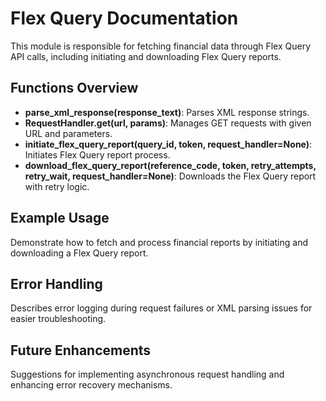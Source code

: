 # Flex Query Documentation

This module is responsible for fetching financial data through Flex Query API calls, including initiating and downloading Flex Query reports.

## Functions Overview

- **parse_xml_response(response_text)**: Parses XML response strings.
- **RequestHandler.get(url, params)**: Manages GET requests with given URL and parameters.
- **initiate_flex_query_report(query_id, token, request_handler=None)**: Initiates Flex Query report process.
- **download_flex_query_report(reference_code, token, retry_attempts, retry_wait, request_handler=None)**: Downloads the Flex Query report with retry logic.

## Example Usage

Demonstrate how to fetch and process financial reports by initiating and downloading a Flex Query report.

## Error Handling

Describes error logging during request failures or XML parsing issues for easier troubleshooting.

## Future Enhancements

Suggestions for implementing asynchronous request handling and enhancing error recovery mechanisms.
